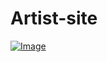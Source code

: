 # Artist-site
<a href="https://music.rojansapkota.com.np/">
         <img alt="Image" src="https://image.thum.io/get/width/1200/https://music.rojansapkota.com.np/">
      </a>
